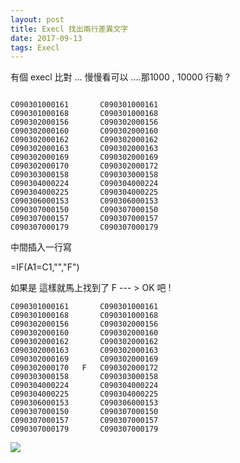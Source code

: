 ```yaml
---
layout: post
title: Execl 找出兩行差異文字
date: 2017-09-13
tags: Execl
---
```


有個 execl 比對 ... 慢慢看可以 ....那1000 , 10000  行勒 ?
 
```

C090301000161		C090301000161
C090301000168		C090301000168
C090302000156		C090302000156
C090302000160		C090302000160
C090302000162		C090302000162
C090302000163		C090302000163
C090302000169		C090302000169
C090302000170		C090302000172
C090303000158		C090303000158
C090304000224		C090304000224
C090304000225		C090304000225
C090306000153		C090306000153
C090307000150		C090307000150
C090307000157		C090307000157
C090307000179		C090307000179
```
中間插入一行寫

=IF(A1=C1,"","F")

如果是 這樣就馬上找到了 F --- >  OK 吧 !

```
C090301000161	 	C090301000161
C090301000168	 	C090301000168
C090302000156	 	C090302000156
C090302000160	 	C090302000160
C090302000162	 	C090302000162
C090302000163	 	C090302000163
C090302000169	 	C090302000169
C090302000170	F	C090302000172
C090303000158	 	C090303000158
C090304000224	 	C090304000224
C090304000225	 	C090304000225
C090306000153	 	C090306000153
C090307000150	 	C090307000150
C090307000157	 	C090307000157
C090307000179	 	C090307000179
```


<img src="https://echochio-tw.github.io/images/posts/Execl/0.png">

